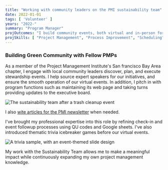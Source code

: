 ```yaml
---
title: "Working with community leaders on the PMI sustainability team"
date: 2022-01-01
tags: [ 'Volunteer' ]
years: "2022-"
summary: "Program Manager"
projOutcomes: "I build community events, both virtual and in-person for the susstanability program of the Bay Area Project management Institute."
projSkills: [ "Project Management", "Process Improvement", "Scheduling", "Facilitation", "Marketing", "Web Development" ]
---
```


### Building Green Community with Fellow PMPs

As a member of the Project Management Institute's San francisco Bay Area chapter, I engage with local community leaders discover, plan, and execute stewardship events. I help source expert speakers for our initiatives, and ensure the smooth operation of our virtual events. In addition, I pitch in with program functions such as maintaining its web page and taking turns providing updates to the executive board. 

![The sustainability team after a trash cleanup event](/bayview.jpg)

I also [wite articles for the PMI newsletter](https://pmisfbac.org/blog/embracing-wellness--sustainability-in-project-management--16705) when needed. 

I've brought my professional expertise into this role by refining check-in and event followup processes using QU codes and Google sheets. I've also introduced thematic trivia icebreaker games before our virtual events. 

![A trivia sample, with an event-themed slide design](/sample-sfbac-slide.jpg)

My work with the Sustainability Team allows me to make a meaningful impact while continuously expanding my own project management knowledge. 
